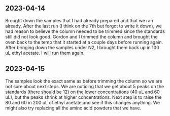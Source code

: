 ## 2023-04-14
Brought down the samples that I had already prepared and that we ran already. After the last run (I think on the 7th but forgot to write it down), we had reason to believe the column needed to be trimmed since the standards still did not look good. 
Gordon and I trimmed the column and brought the oven back to the temp that it started at a couple days before running again. 
After bringing down the samples under N2, I brought them back up in 100 uL ethyl acetate.
I will run them again. 

## 2023-04-15
The samples look the exact same as before trimming the column so we are not sure about next steps.
We are noticing that we get about 5 peaks on the standards (there should be 12) on the lower concentrations (40 uL and 60 uL), but the peaks shrink at higher concentrations. 
Next step is to raise the 80 and 60 in 200 uL of ethyl acetate and see if this changes anything. 
We might also try replacing all the amino acid powders that we have. 
